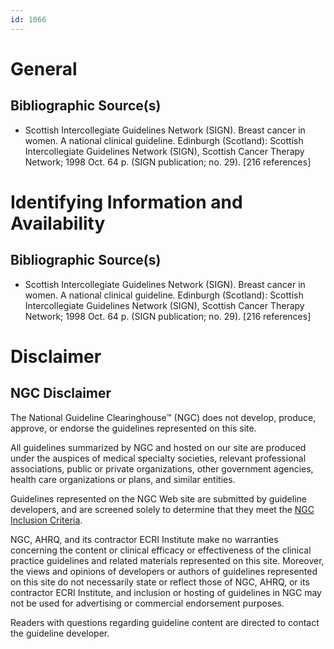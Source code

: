 ```yaml
---
id: 1066
---
```


# General

## Bibliographic Source(s)

- Scottish Intercollegiate Guidelines Network (SIGN). Breast cancer in women. A national clinical guideline. Edinburgh (Scotland): Scottish Intercollegiate Guidelines Network (SIGN), Scottish Cancer Therapy Network; 1998 Oct. 64 p. (SIGN publication; no. 29). [216 references]

# Identifying Information and Availability

## Bibliographic Source(s)

- Scottish Intercollegiate Guidelines Network (SIGN). Breast cancer in women. A national clinical guideline. Edinburgh (Scotland): Scottish Intercollegiate Guidelines Network (SIGN), Scottish Cancer Therapy Network; 1998 Oct. 64 p. (SIGN publication; no. 29). [216 references]

# Disclaimer

## NGC Disclaimer

The National Guideline Clearinghouse™ (NGC) does not develop, produce, approve, or endorse the guidelines represented on this site.

All guidelines summarized by NGC and hosted on our site are produced under the auspices of medical specialty societies, relevant professional associations, public or private organizations, other government agencies, health care organizations or plans, and similar entities.

Guidelines represented on the NGC Web site are submitted by guideline developers, and are screened solely to determine that they meet the [NGC Inclusion Criteria](/help-and-about/summaries/inclusion-criteria).

NGC, AHRQ, and its contractor ECRI Institute make no warranties concerning the content or clinical efficacy or effectiveness of the clinical practice guidelines and related materials represented on this site. Moreover, the views and opinions of developers or authors of guidelines represented on this site do not necessarily state or reflect those of NGC, AHRQ, or its contractor ECRI Institute, and inclusion or hosting of guidelines in NGC may not be used for advertising or commercial endorsement purposes.

Readers with questions regarding guideline content are directed to contact the guideline developer.

